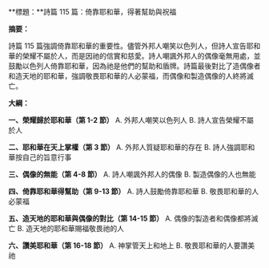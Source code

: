 **標題：**詩篇 115 篇：倚靠耶和華，得著幫助與祝福

**摘要：**

詩篇 115 篇強調倚靠耶和華的重要性。儘管外邦人嘲笑以色列人，但詩人宣告耶和華的榮耀不屬於人，而是因祂的信實和慈愛。詩人嘲諷外邦人的偶像毫無用處，並鼓勵以色列人倚靠耶和華，因為祂是他們的幫助和盾牌。詩篇最後對比了造偶像者和造天地的耶和華，強調敬畏耶和華的人必蒙福，而偶像和製造偶像的人終將滅亡。

**大綱：**

**一、榮耀歸於耶和華（第 1-2 節）**
    A. 外邦人嘲笑以色列人
    B. 詩人宣告榮耀不屬於人

**二、耶和華在天上掌權（第 3 節）**
    A. 外邦人質疑耶和華的存在
    B. 詩人強調耶和華按自己的旨意行事

**三、偶像的無能（第 4-8 節）**
    A. 詩人嘲諷外邦人的偶像
    B. 製造偶像的人也無能

**四、倚靠耶和華得幫助（第 9-13 節）**
    A. 詩人鼓勵倚靠耶和華
    B. 敬畏耶和華的人必蒙福

**五、造天地的耶和華與偶像的對比（第 14-15 節）**
    A. 偶像的製造者和偶像都將滅亡
    B. 造天地的耶和華賜福敬畏祂的人

**六、讚美耶和華（第 16-18 節）**
    A. 神掌管天上和地上
    B. 敬畏耶和華的人要讚美祂